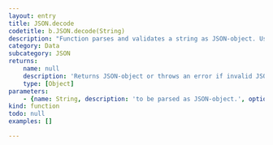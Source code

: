 ```yaml
---
layout: entry
title: JSON.decode
codetitle: b.JSON.decode(String)
description: "Function parses and validates a string as JSON-object. Usage:\nvar obj = JSON.decode(str);\nvar str = JSON.encode(obj);"
category: Data
subcategory: JSON
returns:
    name: null
    description: 'Returns JSON-object or throws an error if invalid JSON has been provided.'
    type: [Object]
parameters:
    - {name: String, description: 'to be parsed as JSON-object.', optional: false, type: [String]}
kind: function
todo: null
examples: []

---
```

